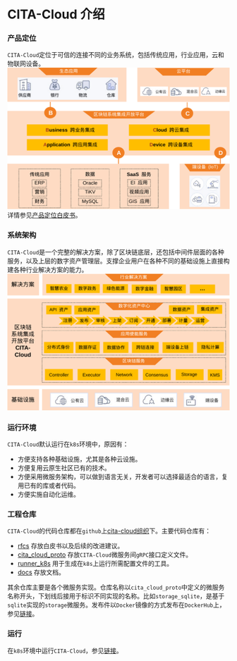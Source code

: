 # CITA-Cloud 介绍
### 产品定位
`CITA-Cloud`定位于可信的连接不同的业务系统，包括传统应用，行业应用，云和物联网设备。
![](_static/images/position.png)
详情参见[产品定位白皮书](https://github.com/cita-cloud/rfcs/blob/master/rfcs/0001-positioning/0001-positioning.md)。
### 系统架构
`CITA-Cloud`是一个完整的解决方案，除了区块链底层，还包括中间件层面的各种服务，以及上层的数字资产管理层。支撑企业用户在各种不同的基础设施上直接构建各种行业解决方案的能力。
![](_static/images/architecture.png)
### 运行环境
`CITA-Cloud`默认运行在`k8s`环境中，原因有：

- 方便支持各种基础设施，尤其是各种云设施。
- 方便复用云原生社区已有的技术。
- 方便采用微服务架构，可以做到语言无关，开发者可以选择最适合的语言，复用已有的库或者代码。
- 方便实施自动化运维。
### 工程仓库

`CITA-Cloud`的代码仓库都在`github`上[cita-cloud组织](https://github.com/cita-cloud)下。主要代码仓库有：

- [rfcs](https://github.com/cita-cloud/rfcs) 存放白皮书以及后续的改进建议。
- [cita_cloud_proto](https://github.com/cita-cloud/cita_cloud_proto) 存放`CITA-Cloud`微服务间`gRPC`接口定义文件。
- [runner_k8s](https://github.com/cita-cloud/runner_k8s) 用于生成在`k8s`上运行所需配置文件的工具。
- [docs](https://github.com/cita-cloud/docs) 存放文档。

其余仓库主要是各个微服务实现。仓库名称以`cita_cloud_proto`中定义的微服务名称开头，下划线后接用于标识不同实现的名称。比如`storage_sqlite`，是基于`sqlite`实现的`storage`微服务。发布件以`Docker`镜像的方式发布在`DockerHub`上，参见[链接](https://hub.docker.com/u/citacloud)。
### 运行
在`k8s`环境中运行`CITA-Cloud`，参见[链接](https://github.com/cita-cloud/runner_k8s)。